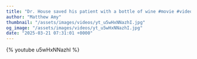 ```yaml
---
title: "Dr. House saved his patient with a bottle of wine #movie #video #shorts"
author: "Matthew Amy"
thumbnail: "/assets/images/videos/yt_u5wHxNNazhI.jpg"
og_image: "/assets/images/videos/yt_u5wHxNNazhI.jpg"
date: "2025-03-21 07:31:01 +0000"
---
```


{% youtube u5wHxNNazhI %}